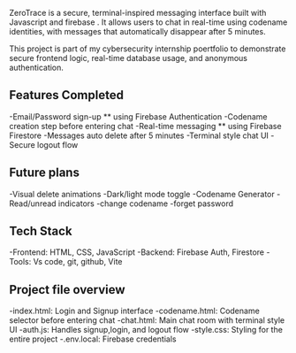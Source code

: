 ZeroTrace is a secure, terminal-inspired messaging interface built with Javascript and firebase . It allows users to chat in real-time using codename identities, with messages that automatically disappear after 5 minutes. 

This project is part of my cybersecurity internship poertfolio to demonstrate secure frontend logic, real-time database usage, and anonymous authentication. 

## Features Completed
-Email/Password sign-up ** using Firebase Authentication
-Codename creation step before entering chat
-Real-time messaging ** using Firebase Firestore 
-Messages auto delete after 5 minutes 
-Terminal style chat UI
-Secure logout flow

## Future plans
-Visual delete animations
-Dark/light mode toggle
-Codename Generator
-Read/unread indicators
-change codename 
-forget password

## Tech Stack
-Frontend: HTML, CSS, JavaScript
-Backend: Firebase Auth, Firestore
-Tools: Vs code, git, github, Vite

## Project file overview
-index.html: Login and Signup interface
-codename.html: Codename selector before entering chat
-chat.html: Main chat room with terminal style UI
-auth.js: Handles signup,login, and logout flow
-style.css: Styling for the entire project
-.env.local: Firebase credentials
